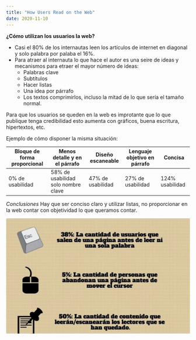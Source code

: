 ```yaml
---
title: "How Users Read on the Web"
date: 2020-11-10 
---
```


**¿Cómo utilizan los usuarios la web?**

- Casi el 80% de los internautas leen los artículos de internet en diagonal y solo palabra por palaba el 16%. 
- Para atraer al internauta lo que hace el autor es una seire de ideas y mecanismos para etraer el mayor número de ideas:
    - Palabras clave
    - Subtítulos
    - Hacer listas
    - Una idea por párrafo
    - Los textos comprimirlos, incluso la mitad de lo que sería el tamaño normal. 

Para que los usuarios se queden en la web es improtante que lo que publique tenga credibilidad esto aumenta con gráficos, buena escritura, hipertextos, etc. 

Ejemplo de cómo disponer la misma situación: 

| Bloque de forma proporcional | Menos detalle y en el párrafo | Diseño escaneable | Lenguaje objetivo en párrafo | Concisa |
| -------- | ------------- | ----------- | ------------- | ---------- |
| 0% de usabilidad | 58% de usabilidad solo nombre clave | 47% de usabilidad | 27% de usabilidad | 124% usabilidad |

*Conclusiones* 
Hay que ser conciso claro y utilizar listas, no proporcionar en la web contar con objetividad lo que queramos contar. 

![lectura](/imagenes/lectura.jpg) 